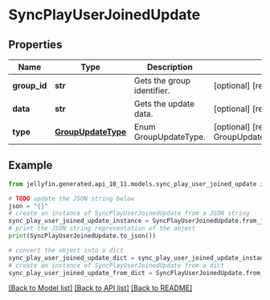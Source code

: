 # SyncPlayUserJoinedUpdate


## Properties

Name | Type | Description | Notes
------------ | ------------- | ------------- | -------------
**group_id** | **str** | Gets the group identifier. | [optional] [readonly] 
**data** | **str** | Gets the update data. | [optional] [readonly] 
**type** | [**GroupUpdateType**](GroupUpdateType.md) | Enum GroupUpdateType. | [optional] [readonly] [default to GroupUpdateType.USERJOINED]

## Example

```python
from jellyfin.generated.api_10_11.models.sync_play_user_joined_update import SyncPlayUserJoinedUpdate

# TODO update the JSON string below
json = "{}"
# create an instance of SyncPlayUserJoinedUpdate from a JSON string
sync_play_user_joined_update_instance = SyncPlayUserJoinedUpdate.from_json(json)
# print the JSON string representation of the object
print(SyncPlayUserJoinedUpdate.to_json())

# convert the object into a dict
sync_play_user_joined_update_dict = sync_play_user_joined_update_instance.to_dict()
# create an instance of SyncPlayUserJoinedUpdate from a dict
sync_play_user_joined_update_from_dict = SyncPlayUserJoinedUpdate.from_dict(sync_play_user_joined_update_dict)
```
[[Back to Model list]](../README.md#documentation-for-models) [[Back to API list]](../README.md#documentation-for-api-endpoints) [[Back to README]](../README.md)


